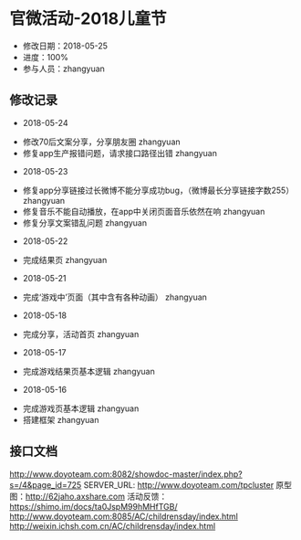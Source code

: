 # 官微活动-2018儿童节
- 修改日期：2018-05-25
- 进度：100%
- 参与人员：zhangyuan

## 修改记录
- 2018-05-24
* 修改70后文案分享，分享朋友圈 zhangyuan
* 修复app生产报错问题，请求接口路径出错 zhangyuan

- 2018-05-23
* 修复app分享链接过长微博不能分享成功bug，（微博最长分享链接字数255） zhangyuan
* 修复音乐不能自动播放，在app中关闭页面音乐依然在响 zhangyuan
* 修复分享文案错乱问题 zhangyuan

- 2018-05-22
* 完成结果页 zhangyuan

- 2018-05-21
* 完成‘游戏中’页面（其中含有各种动画） zhangyuan

- 2018-05-18
* 完成分享，活动首页 zhangyuan

- 2018-05-17
* 完成游戏结果页基本逻辑 zhangyuan

- 2018-05-16
* 完成游戏页基本逻辑 zhangyuan
* 搭建框架 zhangyuan


## 接口文档
http://www.doyoteam.com:8082/showdoc-master/index.php?s=/4&page_id=725
SERVER_URL: http://www.doyoteam.com/tpcluster
原型图：http://62jaho.axshare.com
活动反馈：https://shimo.im/docs/ta0JspM99hMHfTGB/
http://www.doyoteam.com:8085/AC/childrensday/index.html
http://weixin.ichsh.com.cn/AC/childrensday/index.html





